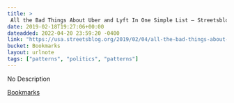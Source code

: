 ```yaml
---
title: > 
 All the Bad Things About Uber and Lyft In One Simple List – Streetsblog USA
date: 2019-02-18T19:27:06+00:00
dateadded: 2022-04-20 23:59:20 -0400
link: "https://usa.streetsblog.org/2019/02/04/all-the-bad-things-about-uber-and-lyft-in-one-simple-list/"
bucket: Bookmarks
layout: urlnote
tags: ["patterns", "politics", "patterns"]
--- 
```

No Description
 <!-- end excerpt --> 
<div class='bucket'><a class='internal-link' href='/buckets/bookmarks'>Bookmarks</a></div> 
